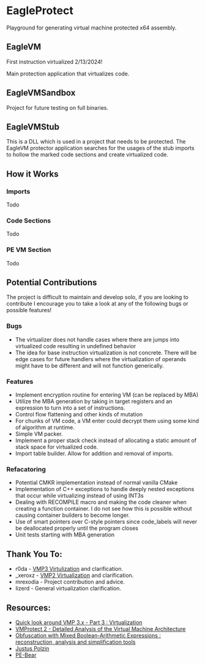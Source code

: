 # EagleProtect

Playground for generating virtual machine protected x64 assembly.

## EagleVM
First instruction virtualized 2/13/2024!

Main protection application that virtualizes code.

## EagleVMSandbox

Project for future testing on full binaries.

## EagleVMStub

This is a DLL which is used in a project that needs to be protected. The EagleVM protector application searches for the usages of the stub imports to hollow the marked code sections and create virtualized code.

## How it Works

### Imports

Todo

### Code Sections

Todo

### PE VM Section

Todo

## Potential Contributions
The project is difficult to maintain and develop solo, if you are looking to contribute I encourage you to take a look at any of the following bugs or possible features!
### Bugs
- The virtualizer does not handle cases where there are jumps into virtualized code resulting in undefined behavior
- The idea for base instruction virtualization is not concrete. There will be edge cases for future handlers where the virtualization of operands might have to be different and will not function generically.
### Features
- Implement encryption routine for entering VM (can be replaced by MBA)
- Utilize the MBA generation by taking in target registers and an expression to turn into a set of instructions.
- Control flow flattening and other kinds of mutation
- For chunks of VM code, a VM enter could decrypt them using some kind of algorithm at runtime.
- Simple VM packer.
- Implement a proper stack check instead of allocating a static amount of stack space for virtualized code.
- Import table builder. Allow for addition and removal of imports.
### Refacatoring
- Potential CMKR implementation instead of normal vanilla CMake
- Implementation of C++ exceptions to handle deeply nested exceptions that occur while virtualizing instead of using INT3s
- Dealing with RECOMPILE macro and making the code cleaner when creating a function container. I do not see how this is possible without causing container builders to become longer.
- Use of smart pointers over C-style pointers since code_labels will never be deallocated properly until the program closes
- Unit tests starting with MBA generation

## Thank You To:
- r0da - [VMP3 Virtulization](https://whereisr0da.github.io/blog/posts/2021-02-16-vmp-3/) and clarification.
- _xeroxz - [VMP2 Virtualization](https://back.engineering/17/05/2021/) and clarification.
- mrexodia - Project contribution and advice. 
- Iizerd - General virtualization clarification.

## Resources:
- [Quick look around VMP 3.x - Part 3 : Virtualization](https://whereisr0da.github.io/blog/posts/2021-02-16-vmp-3/)
- [VMProtect 2 - Detailed Analysis of the Virtual Machine Architecture](https://back.engineering/17/05/2021/)
- [Obfuscation with Mixed Boolean-Arithmetic Expressions : reconstruction, analysis and simplification tools](https://theses.hal.science/tel-01623849/document)
- [Justus Polzin](https://plzin.github.io/)
- [PE-Bear](https://github.com/hasherezade/pe-bear-releases)